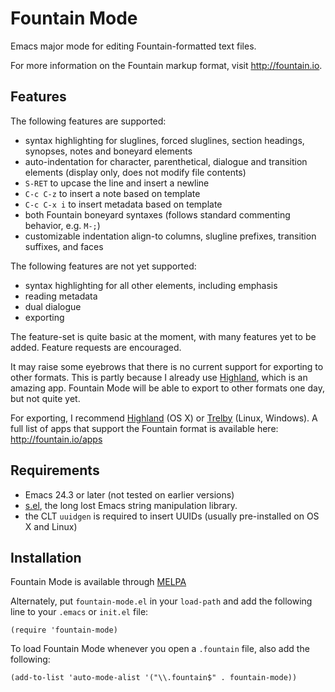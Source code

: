 Fountain Mode
=============

Emacs major mode for editing Fountain-formatted text files.

For more information on the Fountain markup format, visit
<http://fountain.io>.

Features
--------

The following features are supported:

- syntax highlighting for sluglines, forced sluglines, section headings,
  synopses, notes and boneyard elements
- auto-indentation for character, parenthetical, dialogue and transition
  elements (display only, does not modify file contents)
- `S-RET` to upcase the line and insert a newline
- `C-c C-z` to insert a note based on template
- `C-c C-x i` to insert metadata based on template
- both Fountain boneyard syntaxes (follows standard commenting behavior,
  e.g. `M-;`)
- customizable indentation align-to columns, slugline prefixes,
  transition suffixes, and faces

The following features are not yet supported:

- syntax highlighting for all other elements, including emphasis
- reading metadata
- dual dialogue
- exporting

The feature-set is quite basic at the moment, with many features yet to
be added. Feature requests are encouraged.

It may raise some eyebrows that there is no current support for
exporting to other formats. This is partly because I already use
[Highland][], which is an amazing app. Fountain Mode will be able to
export to other formats one day, but not quite yet.

For exporting, I recommend [Highland][] (OS X) or [Trelby][] (Linux,
Windows). A full list of apps that support the Fountain format is
available here: <http://fountain.io/apps>

[Highland]: http://www.quoteunquoteapps.com/highland/ "Highland"
[Trelby]: http://www.trelby.org "Trelby"

Requirements
------------

- Emacs 24.3 or later (not tested on earlier versions)
- [s.el][], the long lost Emacs string manipulation library.
- the CLT `uuidgen` is required to insert UUIDs (usually pre-installed
  on OS X and Linux)

[s.el]: https://github.com/magnars/s.el "s.el"

Installation
------------

Fountain Mode is available through [MELPA][]

Alternately, put `fountain-mode.el` in your `load-path` and add the
following line to your `.emacs` or `init.el` file:

    (require 'fountain-mode)

To load Fountain Mode whenever you open a `.fountain` file, also add the
following:

    (add-to-list 'auto-mode-alist '("\\.fountain$" . fountain-mode))

[MELPA]: http://melpa.milkbox.net "MELPA"
